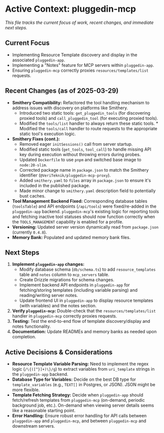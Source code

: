 # Active Context: pluggedin-mcp

*This file tracks the current focus of work, recent changes, and immediate next steps.*

## Current Focus

*   Implementing Resource Template discovery and display in the associated `pluggedin-app`.
*   Implementing a "Notes" feature for MCP servers within `pluggedin-app`.
*   Ensuring `pluggedin-mcp` correctly proxies `resources/templates/list` requests.

## Recent Changes (as of 2025-03-29)

*   **Smithery Compatibility:** Refactored the tool handling mechanism to address issues with discovery on platforms like Smithery.
    *   Introduced two static tools: `get_pluggedin_tools` (for discovering proxied tools) and `call_pluggedin_tool` (for executing proxied tools).
    *   Modified the `tools/list` handler to always return these static tools.
            *   Modified the `tools/call` handler to route requests to the appropriate static tool's execution logic.
*   **Smithery Fixes (cont.):**
    *   Removed eager `initSessions()` call from server startup.
    *   Modified static tools (`get_tools`, `tool_call`) to handle missing API key during execution without throwing errors during probes.
    *   Updated `Dockerfile` to use `pnpm` and switched base image to `node:20-slim`.
    *   Corrected package name in `package.json` to match the Smithery identifier (`@VeriTeknik/pluggedin-mcp-proxy`).
    *   Added `smithery.yaml` to `files` array in `package.json` to ensure it's included in the published package.
    *   Made minor change to `smithery.yaml` description field to potentially bust caches.
*   **Tool Management Backend Fixed:** Corresponding database tables (`toolsTable`) and API endpoints (`/api/tools`) were fixed/re-added in the `pluggedin-app` backend. `pluggedin-mcp`'s existing logic for reporting tools and fetching inactive tool statuses should now function correctly when the `TOOLS_MANAGEMENT` capability is enabled for a profile.
*   **Versioning:** Updated server version dynamically read from `package.json` (currently `0.4.8`).
*   **Memory Bank:** Populated and updated memory bank files.

## Next Steps

1.  **Implement `pluggedin-app` changes:**
    *   Modify database schema (`db/schema.ts`) to add `resource_templates` table and `notes` column to `mcp_servers` table.
    *   Create Drizzle migrations for schema changes.
    *   Implement backend API endpoints in `pluggedin-app` for fetching/storing templates (including variable parsing) and reading/writing server notes.
    *   Update frontend UI in `pluggedin-app` to display resource templates (with variables) and the notes section.
2.  **Verify `pluggedin-mcp`:** Double-check that the `resources/templates/list` handler in `pluggedin-mcp` correctly proxies requests.
3.  **Testing:** Test the end-to-end flow of template discovery/display and notes functionality.
4.  **Documentation:** Update READMEs and memory banks as needed upon completion.

## Active Decisions & Considerations

*   **Resource Template Variable Parsing:** Need to implement the regex logic (`/\{([^}]+)\}/g`) to extract variables from `uri_template` strings in the `pluggedin-app` backend.
*   **Database Type for Variables:** Decide on the best DB type for `template_variables` (e.g., `TEXT[]` in Postgres, or JSON). JSON might be more flexible.
*   **Template Fetching Strategy:** Decide when `pluggedin-app` should fetch/refresh templates from `pluggedin-mcp` (on-demand, periodic background job, etc.). On-demand when viewing server details seems like a reasonable starting point.
*   **Error Handling:** Ensure robust error handling for API calls between `pluggedin-app` and `pluggedin-mcp`, and between `pluggedin-mcp` and downstream servers.
